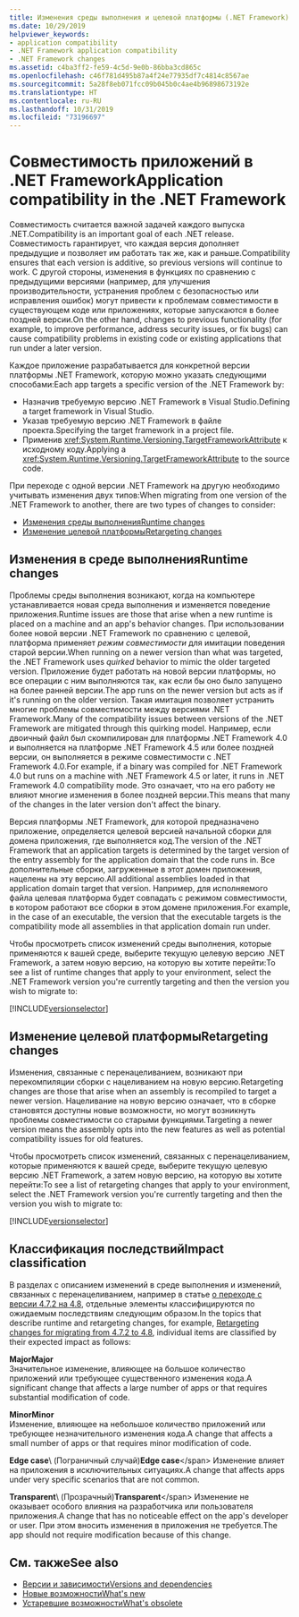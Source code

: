 ```yaml
---
title: Изменения среды выполнения и целевой платформы (.NET Framework)
ms.date: 10/29/2019
helpviewer_keywords:
- application compatibility
- .NET Framework application compatibility
- .NET Framework changes
ms.assetid: c4ba3ff2-fe59-4c5d-9e0b-86bba3cd865c
ms.openlocfilehash: c46f781d495b87a4f24e77935df7c4814c8567ae
ms.sourcegitcommit: 5a28f8eb071fcc09b045b0c4ae4b96898673192e
ms.translationtype: HT
ms.contentlocale: ru-RU
ms.lasthandoff: 10/31/2019
ms.locfileid: "73196697"
---
```

# <a name="application-compatibility-in-the-net-framework"></a><span data-ttu-id="9f107-102">Совместимость приложений в .NET Framework</span><span class="sxs-lookup"><span data-stu-id="9f107-102">Application compatibility in the .NET Framework</span></span>

<span data-ttu-id="9f107-103">Совместимость считается важной задачей каждого выпуска .NET.</span><span class="sxs-lookup"><span data-stu-id="9f107-103">Compatibility is an important goal of each .NET release.</span></span> <span data-ttu-id="9f107-104">Совместимость гарантирует, что каждая версия дополняет предыдущие и позволяет им работать так же, как и раньше.</span><span class="sxs-lookup"><span data-stu-id="9f107-104">Compatibility ensures that each version is additive, so previous versions will continue to work.</span></span> <span data-ttu-id="9f107-105">С другой стороны, изменения в функциях по сравнению с предыдущими версиями (например, для улучшения производительности, устранения проблем с безопасностью или исправления ошибок) могут привести к проблемам совместимости в существующем коде или приложениях, которые запускаются в более поздней версии.</span><span class="sxs-lookup"><span data-stu-id="9f107-105">On the other hand, changes to previous functionality (for example, to improve performance, address security issues, or fix bugs) can cause compatibility problems in existing code or existing applications that run under a later version.</span></span>

<span data-ttu-id="9f107-106">Каждое приложение разрабатывается для конкретной версии платформы .NET Framework, которую можно указать следующими способами:</span><span class="sxs-lookup"><span data-stu-id="9f107-106">Each app targets a specific version of the .NET Framework by:</span></span>

- <span data-ttu-id="9f107-107">Назначив требуемую версию .NET Framework в Visual Studio.</span><span class="sxs-lookup"><span data-stu-id="9f107-107">Defining a target framework in Visual Studio.</span></span>
- <span data-ttu-id="9f107-108">Указав требуемую версию .NET Framework в файле проекта.</span><span class="sxs-lookup"><span data-stu-id="9f107-108">Specifying the target framework in a project file.</span></span>
- <span data-ttu-id="9f107-109">Применив <xref:System.Runtime.Versioning.TargetFrameworkAttribute> к исходному коду.</span><span class="sxs-lookup"><span data-stu-id="9f107-109">Applying a <xref:System.Runtime.Versioning.TargetFrameworkAttribute> to the source code.</span></span>

<span data-ttu-id="9f107-110">При переходе с одной версии .NET Framework на другую необходимо учитывать изменения двух типов:</span><span class="sxs-lookup"><span data-stu-id="9f107-110">When migrating from one version of the .NET Framework to another, there are two types of changes to consider:</span></span>

- [<span data-ttu-id="9f107-111">Изменения среды выполнения</span><span class="sxs-lookup"><span data-stu-id="9f107-111">Runtime changes</span></span>](#runtime-changes)
- [<span data-ttu-id="9f107-112">Изменение целевой платформы</span><span class="sxs-lookup"><span data-stu-id="9f107-112">Retargeting changes</span></span>](#retargeting-changes)

## <a name="runtime-changes"></a><span data-ttu-id="9f107-113">Изменения в среде выполнения</span><span class="sxs-lookup"><span data-stu-id="9f107-113">Runtime changes</span></span>

<span data-ttu-id="9f107-114">Проблемы среды выполнения возникают, когда на компьютере устанавливается новая среда выполнения и изменяется поведение приложения.</span><span class="sxs-lookup"><span data-stu-id="9f107-114">Runtime issues are those that arise when a new runtime is placed on a machine and an app's behavior changes.</span></span> <span data-ttu-id="9f107-115">При использовании более новой версии .NET Framework по сравнению с целевой, платформа применяет *режим совместимости* для имитации поведения старой версии.</span><span class="sxs-lookup"><span data-stu-id="9f107-115">When running on a newer version than what was targeted, the .NET Framework uses *quirked* behavior to mimic the older targeted version.</span></span> <span data-ttu-id="9f107-116">Приложение будет работать на новой версии платформы, но все операции с ним выполняются так, как если бы оно было запущено на более ранней версии.</span><span class="sxs-lookup"><span data-stu-id="9f107-116">The app runs on the newer version but acts as if it's running on the older version.</span></span> <span data-ttu-id="9f107-117">Такая имитация позволяет устранить многие проблемы совместимости между версиями .NET Framework.</span><span class="sxs-lookup"><span data-stu-id="9f107-117">Many of the compatibility issues between versions of the .NET Framework are mitigated through this quirking model.</span></span> <span data-ttu-id="9f107-118">Например, если двоичный файл был скомпилирован для платформы .NET Framework 4.0 и выполняется на платформе .NET Framework 4.5 или более поздней версии, он выполняется в режиме совместимости с .NET Framework 4.0.</span><span class="sxs-lookup"><span data-stu-id="9f107-118">For example, if a binary was compiled for .NET Framework 4.0 but runs on a machine with .NET Framework 4.5 or later, it runs in .NET Framework 4.0 compatibility mode.</span></span> <span data-ttu-id="9f107-119">Это означает, что на его работу не влияют многие изменения в более поздней версии.</span><span class="sxs-lookup"><span data-stu-id="9f107-119">This means that many of the changes in the later version don't affect the binary.</span></span>

<span data-ttu-id="9f107-120">Версия платформы .NET Framework, для которой предназначено приложение, определяется целевой версией начальной сборки для домена приложения, где выполняется код.</span><span class="sxs-lookup"><span data-stu-id="9f107-120">The version of the .NET Framework that an application targets is determined by the target version of the entry assembly for the application domain that the code runs in.</span></span> <span data-ttu-id="9f107-121">Все дополнительные сборки, загруженные в этот домен приложения, нацелены на эту версию.</span><span class="sxs-lookup"><span data-stu-id="9f107-121">All additional assemblies loaded in that application domain target that version.</span></span> <span data-ttu-id="9f107-122">Например, для исполняемого файла целевая платформа будет совпадать с режимом совместимости, в котором работают все сборки в этом домене приложения.</span><span class="sxs-lookup"><span data-stu-id="9f107-122">For example, in the case of an executable, the version that the executable targets is the compatibility mode all assemblies in that application domain run under.</span></span>

<span data-ttu-id="9f107-123">Чтобы просмотреть список изменений среды выполнения, которые применяются к вашей среде, выберите текущую целевую версию .NET Framework, а затем новую версию, на которую вы хотите перейти:</span><span class="sxs-lookup"><span data-stu-id="9f107-123">To see a list of runtime changes that apply to your environment, select the .NET Framework version you're currently targeting and then the version you wish to migrate to:</span></span>

[!INCLUDE[versionselector](../../../includes/migration-guide/runtime/versionselector.md)]

## <a name="retargeting-changes"></a><span data-ttu-id="9f107-124">Изменение целевой платформы</span><span class="sxs-lookup"><span data-stu-id="9f107-124">Retargeting changes</span></span>

<span data-ttu-id="9f107-125">Изменения, связанные с перенацеливанием, возникают при перекомпиляции сборки с нацеливанием на новую версию.</span><span class="sxs-lookup"><span data-stu-id="9f107-125">Retargeting changes are those that arise when an assembly is recompiled to target a newer version.</span></span> <span data-ttu-id="9f107-126">Нацеливание на новую версию означает, что в сборке становятся доступны новые возможности, но могут возникнуть проблемы совместимости со старыми функциями.</span><span class="sxs-lookup"><span data-stu-id="9f107-126">Targeting a newer version means the assembly opts into the new features as well as potential compatibility issues for old features.</span></span>

<span data-ttu-id="9f107-127">Чтобы просмотреть список изменений, связанных с перенацеливанием, которые применяются к вашей среде, выберите текущую целевую версию .NET Framework, а затем новую версию, на которую вы хотите перейти:</span><span class="sxs-lookup"><span data-stu-id="9f107-127">To see a list of retargeting changes that apply to your environment, select the .NET Framework version you're currently targeting and then the version you wish to migrate to:</span></span>

[!INCLUDE[versionselector](../../../includes/migration-guide/retargeting/versionselector.md)]

## <a name="impact-classification"></a><span data-ttu-id="9f107-128">Классификация последствий</span><span class="sxs-lookup"><span data-stu-id="9f107-128">Impact classification</span></span>

<span data-ttu-id="9f107-129">В разделах с описанием изменений в среде выполнения и изменений, связанных с перенацеливанием, например в статье [о переходе с версии 4.7.2 на 4.8](retargeting/4.7.2-4.8.md), отдельные элементы классифицируются по ожидаемым последствиям следующим образом.</span><span class="sxs-lookup"><span data-stu-id="9f107-129">In the topics that describe runtime and retargeting changes, for example, [Retargeting changes for migrating from 4.7.2 to 4.8](retargeting/4.7.2-4.8.md), individual items are classified by their expected impact as follows:</span></span>

<span data-ttu-id="9f107-130">**Major**</span><span class="sxs-lookup"><span data-stu-id="9f107-130">**Major**</span></span>\
<span data-ttu-id="9f107-131">Значительное изменение, влияющее на большое количество приложений или требующее существенного изменения кода.</span><span class="sxs-lookup"><span data-stu-id="9f107-131">A significant change that affects a large number of apps or that requires substantial modification of code.</span></span>

<span data-ttu-id="9f107-132">**Minor**</span><span class="sxs-lookup"><span data-stu-id="9f107-132">**Minor**</span></span>\
<span data-ttu-id="9f107-133">Изменение, влияющее на небольшое количество приложений или требующее незначительного изменения кода.</span><span class="sxs-lookup"><span data-stu-id="9f107-133">A change that affects a small number of apps or that requires minor modification of code.</span></span>

<span data-ttu-id="9f107-134">**Edge case**\ (Пограничный случай)</span><span class="sxs-lookup"><span data-stu-id="9f107-134">**Edge case**\</span></span>
<span data-ttu-id="9f107-135">Изменение влияет на приложения в исключительных ситуациях.</span><span class="sxs-lookup"><span data-stu-id="9f107-135">A change that affects apps under very specific scenarios that are not common.</span></span>

<span data-ttu-id="9f107-136">**Transparent**\ (Прозрачный)</span><span class="sxs-lookup"><span data-stu-id="9f107-136">**Transparent**\</span></span>
<span data-ttu-id="9f107-137">Изменение не оказывает особого влияния на разработчика или пользователя приложения.</span><span class="sxs-lookup"><span data-stu-id="9f107-137">A change that has no noticeable effect on the app's developer or user.</span></span> <span data-ttu-id="9f107-138">При этом вносить изменения в приложения не требуется.</span><span class="sxs-lookup"><span data-stu-id="9f107-138">The app should not require modification because of this change.</span></span>

## <a name="see-also"></a><span data-ttu-id="9f107-139">См. также</span><span class="sxs-lookup"><span data-stu-id="9f107-139">See also</span></span>

- [<span data-ttu-id="9f107-140">Версии и зависимости</span><span class="sxs-lookup"><span data-stu-id="9f107-140">Versions and dependencies</span></span>](versions-and-dependencies.md)
- [<span data-ttu-id="9f107-141">Новые возможности</span><span class="sxs-lookup"><span data-stu-id="9f107-141">What's new</span></span>](../whats-new/index.md)
- [<span data-ttu-id="9f107-142">Устаревшие возможности</span><span class="sxs-lookup"><span data-stu-id="9f107-142">What's obsolete</span></span>](../whats-new/whats-obsolete.md)
